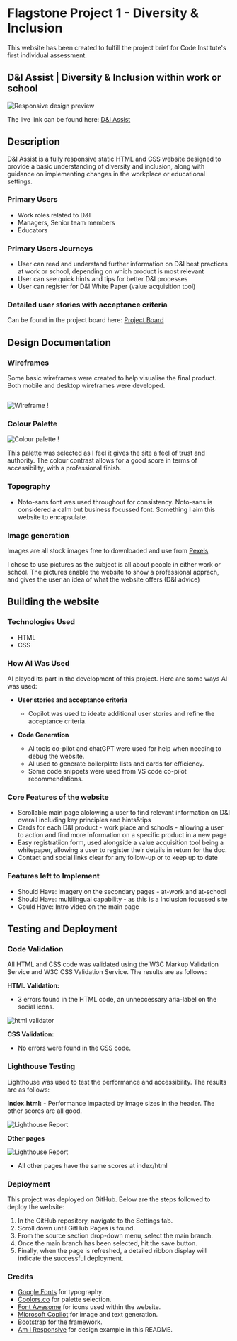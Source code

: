 # __Flagstone Project 1 - Diversity & Inclusion__
This website has been created to fulfill the project brief for Code Institute's first individual assessment.

## D&I Assist | Diversity & Inclusion within work or school

![Responsive design preview](/assets/images/amIresponsive.png)


The live link can be found here: [D&I Assist](https://msaunders4-bc.github.io/flagstone-1/index.html#index.html)

## __Description__
D&I Assist is a fully responsive static HTML and CSS website designed to provide a basic understanding of diversity and inclusion, along with guidance on implementing changes in the workplace or educational settings.


### __Primary Users__
- Work roles related to D&I
- Managers, Senior team members
- Educators


### __Primary Users Journeys__
- User can read and understand further information on D&I best practices
at work or school, depending on which product is most relevant
- User can see quick hints and tips for better D&I processes
- User can register for D&I White Paper (value acquisition tool)

### __Detailed user stories with acceptance criteria__

Can be found in the project board here: [Project Board](https://github.com/users/msaunders4-bc/projects/3)


## __Design Documentation__

### __Wireframes__
Some basic wireframes were created to help visualise the final product. Both mobile and desktop wireframes were developed.

<img>

![Wireframe](/assets/images/Flagstone-Wireframe_3.png) !

 ### __Colour Palette__
![Colour palette](/assets/images/Flagstone1-colour%20palette.png) !

This palette was selected as I feel it gives the site a feel of trust and authority. The colour contrast allows for a good score in terms of accessibility, with a professional finish.

### __Topography__
- Noto-sans font was used throughout for consistency. Noto-sans is considered a calm but business focussed font. Something I aim this website to encapsulate.

### __Image generation__
Images are all stock images free to downloaded and use from [Pexels](https://www.pexels.com/)

I chose to use pictures as the subject is all about people in either work or school. The pictures enable the website to show a professional apprach, and gives the user an idea of what the website offers (D&I advice)




## __Building the website__

### __Technologies Used__
- HTML
- CSS

### __How AI Was Used__

AI played its part in the development of this project. Here are some ways AI was used:

- __User stories and acceptance criteria__
    - Copilot was used to ideate additional user stories and refine the acceptance criteria.


- __Code Generation__
    - AI tools co-pilot and chatGPT were used for help when needing to debug the website. 
    - AI used to generate boilerplate lists and cards for efficiency.
    - Some code snippets were used from VS code co-pilot recommendations.



### __Core Features of the website__
 - Scrollable main page alolowing a user to find relevant information on D&I overall including key principles and hints&tips
 - Cards for each D&I product - work place and schools - allowing a user to action and find more information on a specific product in a new page
 - Easy registratiion form, used alongside a value acquisition tool being a whitepaper, allowing a user to register their details in return for the doc.
 - Contact and social links clear for any follow-up or to keep up to date


### __Features left to Implement__
 - Should Have: imagery on the secondary pages - at-work and at-school
 - Should Have: multilingual capability - as this is a Inclusion focussed site
 - Could Have: Intro video on the main page
 


## __Testing and Deployment__

### __Code Validation__

All HTML and CSS code was validated using the W3C Markup Validation Service and W3C CSS Validation Service. The results are as follows:

__HTML Validation:__
- 3 errors found in the HTML code, an unneccessary aria-label on the social icons.

![html validator](/assets/images/html%20validation.png)

__CSS Validation:__
- No errors were found in the CSS code.

### __Lighthouse Testing__

Lighthouse was used to test the performance and accessibility. The results are as follows:

__Index.html:__
    - Performance impacted by image sizes in the header. The other scores are all good.

![Lighthouse Report](/assets/images/Lighthouse%20scoring.png)

__Other pages__

![Lighthouse Report](/assets/images/Lighthouse%20scoring.png)

- All other pages have the same scores at index/html

### __Deployment__

This project was deployed on GitHub. Below are the steps followed to deploy the website:
1. In the GitHub repository, navigate to the Settings tab.
2. Scroll down until GitHub Pages is found.
3. From the source section drop-down menu, select the main branch.
4. Once the main branch has been selected, hit the save button.
5. Finally, when the page is refreshed, a detailed ribbon display will indicate the successful deployment. 


### Credits

- [Google Fonts](https://fonts.google.com/) for typography.
- [Coolors.co](https://coolors.co/) for palette selection.
- [Font Awesome](https://fontawesome.com/) for icons used within the website.
- [Microsoft Copilot](https://copilot.microsoft.com/) for image and text generation.
- [Bootstrap](https://getbootstrap.com/) for the framework.
- [Am I Responsive](https://ui.dev/amiresponsive) for design example in this README.
